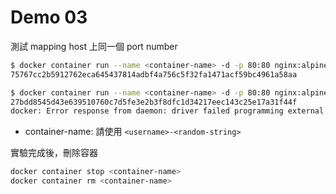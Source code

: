 # Demo 03

測試 mapping host 上同一個 port number

```bash
$ docker container run --name <container-name> -d -p 80:80 nginx:alpine
75767cc2b5912762eca645437814adbf4a756c5f32fa1471acf59bc4961a58aa

$ docker container run --name <container-name> -d -p 80:80 nginx:alpine
27bdd8545d43e639510760c7d5fe3e2b3f8dfc1d34217eec143c25e17a31f44f
docker: Error response from daemon: driver failed programming external connectivity on endpoint strange_dijkstra (1ba881b8ee65ca9f12a794db2567abf6b40bf2e31ff41846daf1d452e9398ffd): Bind for 0.0.0.0:80 failed: port is already allocated.
```

- container-name: 請使用 `<username>-<random-string>`

實驗完成後，刪除容器

```bash
docker container stop <container-name>
docker container rm <container-name>
```
